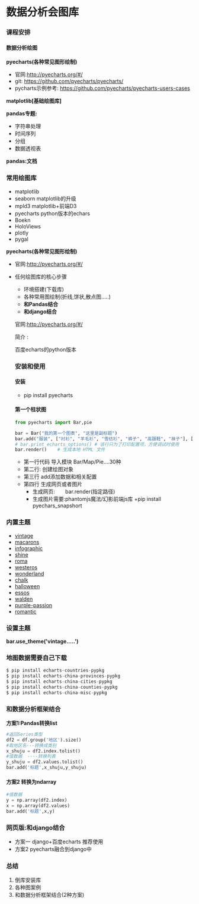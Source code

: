 # 数据分析会图库

### 课程安排

#### 数据分析绘图

**pyecharts(各种常见图形绘制)**

* 官网:http://pyecharts.org/#/
* git: https://github.com/pyecharts/pyecharts/
* pycharts示例参考: https://github.com/pyecharts/pyecharts-users-cases

**matplotlib[基础绘图库]**

**pandas专题:**

* 字符串处理
* 时间序列
* 分组
* 数据透视表

**pandas:文档**

### 常用绘图库

* matplotlib
* seaborn            matplotlib的升级
* mpld3                 matplotlib+前端D3
* pyecharts             python版本的echars
* Boekn
* HoloViews
* plotly
* pygal

**pyecharts(各种常见图形绘制)**

- 官网:http://pyecharts.org/#/

- 任何绘图库的核心步骤

  - 环境搭建(下载库)
  - 各种常用图绘制(折线,饼状,散点图.....)
  - **和Pandas结合**
  - **和django结合**

  官网:http://pyecharts.org/#/

  简介 :

  百度echarts的python版本

  ### 安装和使用

  #### 安装

  * pip install pyecharts

  #### 第一个柱状图

  ~~~python
  from pyecharts import Bar,pie
  
  bar = Bar("我的第一个图表", "这里是副标题")
  bar.add("服装", ["衬衫", "羊毛衫", "雪纺衫", "裤子", "高跟鞋", "袜子"], [5, 20, 36, 10, 75, 90])
  # bar.print_echarts_options() # 该行只为了打印配置项，方便调试时使用
  bar.render()    # 生成本地 HTML 文件
  ~~~

  * 第一行代码  导入模块  Bar/Map/Pie....30种
  * 第二行:      创建绘图对象
  * 第三行       add添加数据和相关配置
  * 第四行     生成网页或者图片
    * 生成网页:　　bar.render(指定路径)
    * 生成图片需要:phantomjs魔法/幻影前端js库 +pip install  pyechars_snapshort



### 内置主题

- [vintage](http://pyecharts.org/#/zh-cn/themes?id=vintage)
- [macarons](http://pyecharts.org/#/zh-cn/themes?id=macarons)
- [infographic](http://pyecharts.org/#/zh-cn/themes?id=infographic)
- [shine](http://pyecharts.org/#/zh-cn/themes?id=shine)
- [roma](http://pyecharts.org/#/zh-cn/themes?id=roma)
- [westeros](http://pyecharts.org/#/zh-cn/themes?id=westeros)
- [wonderland](http://pyecharts.org/#/zh-cn/themes?id=wonderland)
- [chalk](http://pyecharts.org/#/zh-cn/themes?id=chalk)
- [halloween](http://pyecharts.org/#/zh-cn/themes?id=halloween)
- [essos](http://pyecharts.org/#/zh-cn/themes?id=essos)
- [walden](http://pyecharts.org/#/zh-cn/themes?id=walden)
- [purple-passion](http://pyecharts.org/#/zh-cn/themes?id=purple-passion)
- [romantic](http://pyecharts.org/#/zh-cn/themes?id=romantic)



### 设置主题

**bar.use_theme('vintage.....')**

### 地图数据需要自己下载

~~~python
$ pip install echarts-countries-pypkg
$ pip install echarts-china-provinces-pypkg
$ pip install echarts-china-cities-pypkg
$ pip install echarts-china-counties-pypkg
$ pip install echarts-china-misc-pypkg
~~~



### 和数据分析框架结合

**方案1:Pandas转换list**

~~~python 
#返回Series类型
df2 = df.group('地区').size()
#取地区名---转换成类别
x_shuju = df2.index.tolist()
#值数据  ----转换列表
y_shuju = df2.values.tolist()
bar.add('标题',x_shuju,y_shuju)

~~~

#### 方案2 转换为ndarray

~~~python
#值数据
y = np.array(df2.index)
x = np.array(df2.values)
bar.add('标题',x,y)
~~~



### 网页版:和django结合



* 方案一   django+百度echarts  推荐使用
* 方案2     pyecharts融合到django中

### 总结

1. 倒库安装库
2. 各种图案例
3. 和数据分析框架结合(2种方案)





























